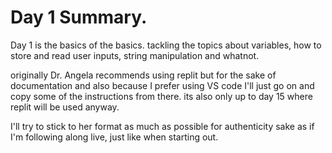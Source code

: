 # Day 1 Summary.

Day 1 is the basics of the basics. tackling the topics about variables,
how to store and read user inputs, string manipulation and whatnot.

originally Dr. Angela recommends using replit but for the sake of
documentation and also because I prefer using VS code I'll just go on
and copy some of the instructions from there. its also only up to day 15
where replit will be used anyway.

I'll try to stick to her format as much as possible for authenticity sake
as if I'm following along live, just like when starting out.